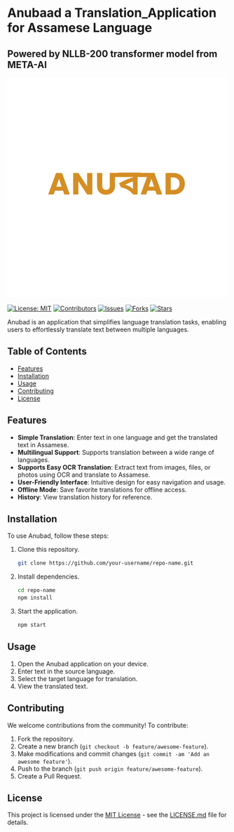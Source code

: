 # Anubaad a Translation_Application for Assamese Language
## Powered by NLLB-200 transformer model from META-AI


![Anubad Logo](app/assets/splashscreenA.png)

[![License: MIT](https://img.shields.io/badge/License-MIT-yellow.svg)](https://opensource.org/licenses/MIT)
[![Contributors](https://img.shields.io/github/contributors/your-username/repo-name.svg)](https://github.com/your-username/repo-name/graphs/contributors)
[![Issues](https://img.shields.io/github/issues/your-username/repo-name.svg)](https://github.com/your-username/repo-name/issues)
[![Forks](https://img.shields.io/github/forks/your-username/repo-name.svg?style=social)](https://github.com/your-username/repo-name/network/members)
[![Stars](https://img.shields.io/github/stars/your-username/repo-name.svg?style=social)](https://github.com/your-username/repo-name/stargazers)

Anubad is an application that simplifies language translation tasks, enabling users to effortlessly translate text between multiple languages.

## Table of Contents

- [Features](#features)
- [Installation](#installation)
- [Usage](#usage)
- [Contributing](#contributing)
- [License](#license)

## Features

- **Simple Translation**: Enter text in one language and get the translated text in Assamese.
- **Multilingual Support**: Supports translation between a wide range of languages.
- **Supports Easy OCR Translation**: Extract text from images, files, or photos using OCR and translate to Assamese.
- **User-Friendly Interface**: Intuitive design for easy navigation and usage.
- **Offline Mode**: Save favorite translations for offline access.
- **History**: View translation history for reference.

## Installation

To use Anubad, follow these steps:

1. Clone this repository.
    ```bash
    git clone https://github.com/your-username/repo-name.git
    ```

2. Install dependencies.
    ```bash
    cd repo-name
    npm install
    ```

3. Start the application.
    ```bash
    npm start
    ```

## Usage

1. Open the Anubad application on your device.
2. Enter text in the source language.
3. Select the target language for translation.
4. View the translated text.

## Contributing

We welcome contributions from the community! To contribute:

1. Fork the repository.
2. Create a new branch (`git checkout -b feature/awesome-feature`).
3. Make modifications and commit changes (`git commit -am 'Add an awesome feature'`).
4. Push to the branch (`git push origin feature/awesome-feature`).
5. Create a Pull Request.

## License

This project is licensed under the [MIT License](https://opensource.org/licenses/MIT) - see the [LICENSE.md](LICENSE.md) file for details.
